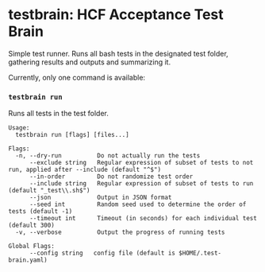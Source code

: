 # testbrain: HCF Acceptance Test Brain

Simple test runner. Runs all bash tests in the designated test folder, gathering results and outputs and summarizing it.

Currently, only one command is available: 

### `testbrain run`
Runs all tests in the test folder.

```
Usage:
  testbrain run [flags] [files...]

Flags:
  -n, --dry-run          Do not actually run the tests
      --exclude string   Regular expression of subset of tests to not run, applied after --include (default "^$")
      --in-order         Do not randomize test order
      --include string   Regular expression of subset of tests to run (default "_test\\.sh$")
      --json             Output in JSON format
      --seed int         Random seed used to determine the order of tests (default -1)
      --timeout int      Timeout (in seconds) for each individual test (default 300)
  -v, --verbose          Output the progress of running tests

Global Flags:
      --config string   config file (default is $HOME/.test-brain.yaml)
```
